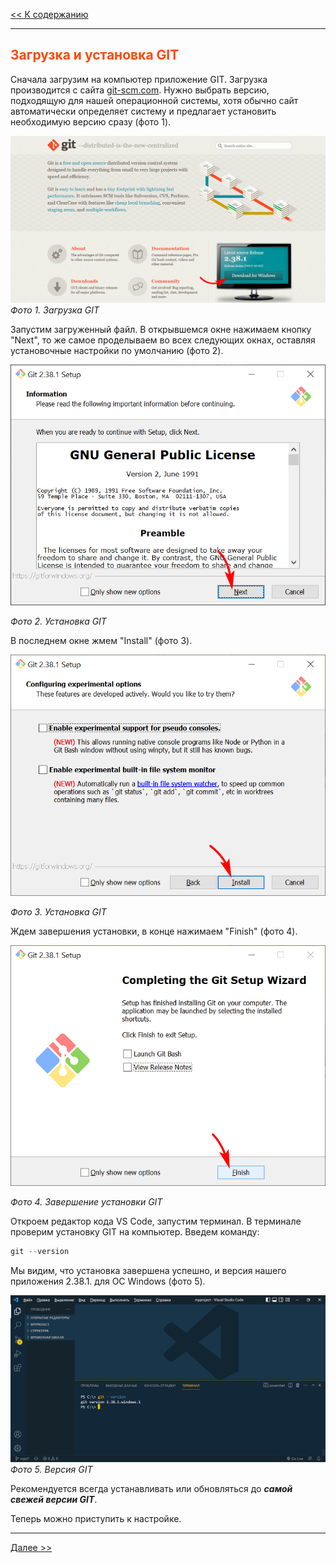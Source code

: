 <style>h2{color:#ff4800}</style>

[<< К содержанию](readme.md)

---

## Загрузка и установка GIT

Сначала загрузим на компьютер приложение GIT. Загрузка производится с сайта [git-scm.com](https://git-scm.com/). Нужно выбрать версию, подходящую для нашей операционной системы, хотя обычно сайт автоматически определяет систему и предлагает установить необходимую версию сразу (фото 1).

![Загрузка GIT](image/1.png)
_Фото 1. Загрузка GIT_

Запустим загруженный файл. В открывшемся окне нажимаем кнопку "Next", то же самое проделываем во всех следующих окнах, оставляя установочные настройки по умолчанию (фото 2).

![Установка GIT](image/2.png)

_Фото 2. Установка GIT_

В последнем окне жмем "Install" (фото 3).

![Установка GIT](image/3.png)

_Фото 3. Установка GIT_

Ждем завершения установки, в конце нажимаем "Finish" (фото 4).

![Установка GIT](image/4.png)

_Фото 4. Завершение установки GIT_

Откроем редактор кода VS Code, запустим терминал. В терминале проверим установку GIT на компьютер. Введем команду:

```powershell
git --version
```

Мы видим, что установка завершена успешно, и версия нашего приложения 2.38.1. для ОС Windows (фото 5).

![Версия GIT](image/5.png)
_Фото 5. Версия GIT_

Рекомендуется всегда устанавливать или обновляться до **_самой свежей версии GIT_**.

Теперь можно приступить к настройке.

---

[Далее >>](configuring-git.md)

